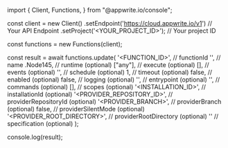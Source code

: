 import { Client, Functions,  } from "@appwrite.io/console";

const client = new Client()
    .setEndpoint('https://cloud.appwrite.io/v1') // Your API Endpoint
    .setProject('&lt;YOUR_PROJECT_ID&gt;'); // Your project ID

const functions = new Functions(client);

const result = await functions.update(
    '<FUNCTION_ID>', // functionId
    '<NAME>', // name
    .Node145, // runtime (optional)
    ["any"], // execute (optional)
    [], // events (optional)
    '', // schedule (optional)
    1, // timeout (optional)
    false, // enabled (optional)
    false, // logging (optional)
    '<ENTRYPOINT>', // entrypoint (optional)
    '<COMMANDS>', // commands (optional)
    [], // scopes (optional)
    '<INSTALLATION_ID>', // installationId (optional)
    '<PROVIDER_REPOSITORY_ID>', // providerRepositoryId (optional)
    '<PROVIDER_BRANCH>', // providerBranch (optional)
    false, // providerSilentMode (optional)
    '<PROVIDER_ROOT_DIRECTORY>', // providerRootDirectory (optional)
    '' // specification (optional)
);

console.log(result);
